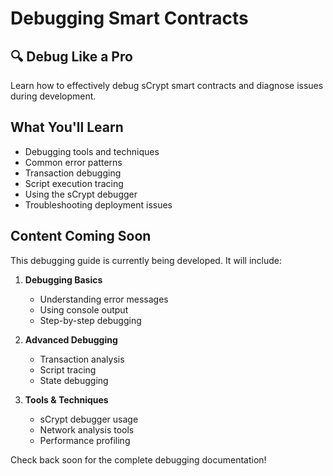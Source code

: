 # Debugging Smart Contracts

## 🔍 Debug Like a Pro

Learn how to effectively debug sCrypt smart contracts and diagnose issues during development.

## What You'll Learn

- Debugging tools and techniques
- Common error patterns
- Transaction debugging
- Script execution tracing
- Using the sCrypt debugger
- Troubleshooting deployment issues

## Content Coming Soon

This debugging guide is currently being developed. It will include:

1. **Debugging Basics**
   - Understanding error messages
   - Using console output
   - Step-by-step debugging

2. **Advanced Debugging**
   - Transaction analysis
   - Script tracing
   - State debugging

3. **Tools & Techniques**
   - sCrypt debugger usage
   - Network analysis tools
   - Performance profiling

Check back soon for the complete debugging documentation!